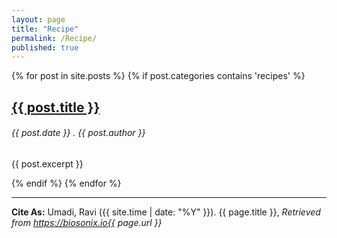 ```yaml
---
layout: page
title: "Recipe"
permalink: /Recipe/
published: true
---
```



{% for post in site.posts %}
  {% if post.categories contains 'recipes' %}
  <h2><a href="{{ post.url }}">{{ post.title }}</a></h2>
  <h6> {{ post.date }} . {{ post.author }} </h6>
  <p> {{ post.excerpt }} </p>
  {% endif %}
{% endfor %}


-----------

**Cite As:**  Umadi, Ravi ({{ site.time | date: "%Y" }}). {{ page.title }},  _Retrieved from https://biosonix.io{{ page.url }}_